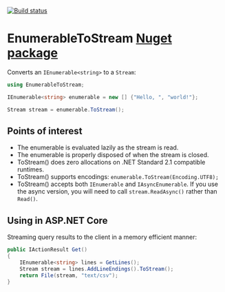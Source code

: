 [![Build status](https://ci.appveyor.com/api/projects/status/q4c8f61tjwgv7cwu?svg=true)](https://ci.appveyor.com/project/morpher/enumerabletostream)

# EnumerableToStream [Nuget package][nuget]

Converts an ```IEnumerable<string>``` to a ```Stream```:

```csharp
using EnumerableToStream;

IEnumerable<string> enumerable = new [] {"Hello, ", "world!"};

Stream stream = enumerable.ToStream();
```

## Points of interest

* The enumerable is evaluated lazily as the stream is read.
* The enumerable is properly disposed of when the stream is closed.
* ToStream() does zero allocations on .NET Standard 2.1 compatible runtimes.
* ToStream() supports encodings: `enumerable.ToStream(Encoding.UTF8);`
* ToStream() accepts both `IEnumerable` and `IAsyncEnumerable`.
  If you use the async version, you will need to call `stream.ReadAsync()` rather than `Read()`.

[nuget]: https://www.nuget.org/packages/EnumerableToStream/

## Using in ASP.NET Core

Streaming query results to the client in a memory efficient manner:

```csharp
public IActionResult Get()
{
    IEnumerable<string> lines = GetLines();
    Stream stream = lines.AddLineEndings().ToStream();
    return File(stream, "text/csv");
}
```

